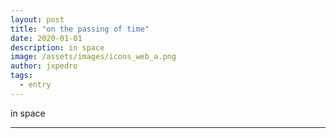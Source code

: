 ```yaml
---
layout: post
title: "on the passing of time"
date: 2020-01-01
description: in space
image: /assets/images/icons_web_a.png
author: jxpedro
tags:
  - entry
---
```

in space

<p></p>

<hr/>